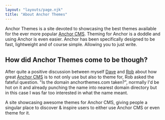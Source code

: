 ```yaml
---
layout: "layouts/page.njk"
title: "About Anchor Themes"
---
```


Anchor Themes is a site devoted to showcasing the best themes available for the ever more popular [Anchor CMS](http://anchorcms.com/ "Anchor CMS"). Theming for Anchor is a doddle and using Anchor is even easier. Anchor has been specifically designed to be fast, lightweight and of course simple. Allowing you to just write.

## How did Anchor Themes come to be though?

After quite a positive discussion between myself [Dave](https://twitter.com/daviddarnes/ "David Darnes") and [Rob](http://studioromeo.co.uk/ "Robert Rhoades") about how great [Anchor CMS](http://anchorcms.com/ "Anchor CMS") is to not only use but also to theme for, Rob asked the fateful question. "Is the domain anchorthemes.com taken?", normally I'd be hot on it and already punching the name into nearest domain directory but in this case I was far too interested in what the name meant.

A site showcasing awesome themes for Anchor CMS, giving people a singular place to discover & inspire users to either use Anchor CMS or even theme for it.
